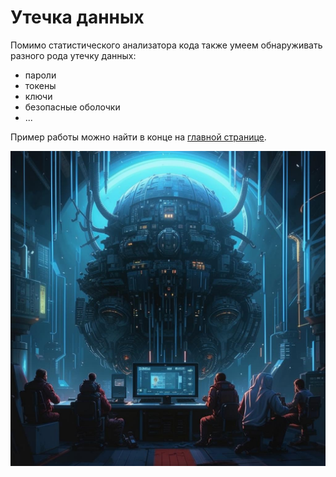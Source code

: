 # Утечка данных

Помимо статистического анализатора кода также умеем обнаруживать разного рода утечку данных:

- пароли
- токены
- ключи
- безопасные оболочки
- ...

Пример работы можно найти в конце на [главной странице](https://docs.jethub.pro/#_3).

![figure_data_leaks](../assets/figure_data_leaks.jpeg)
